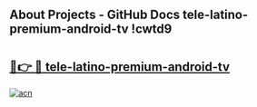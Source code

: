 ## About Projects - GitHub Docs tele-latino-premium-android-tv !cwtd9

# <h2><a href="https://andorid.site?title=tele-latino-premium-android-tv&ref=14PRO">🔗👉 🔴 tele-latino-premium-android-tv</a></h2>

[![acn](https://github.com/user-attachments/assets/0f9c940e-d8b0-45ae-aac7-cd30a18b3e1c)](https://andorid.site?title=tele-latino-premium-android-tv&ref=14PRO)

